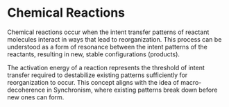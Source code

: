 # Chemical Reactions

Chemical reactions occur when the intent transfer patterns of reactant
molecules interact in ways that lead to reorganization. This process can
be understood as a form of resonance between the intent patterns of the
reactants, resulting in new, stable configurations (products).

The activation energy of a reaction represents the threshold of intent
transfer required to destabilize existing patterns sufficiently for
reorganization to occur. This concept aligns with the idea of
macro-decoherence in Synchronism, where existing patterns break down
before new ones can form.